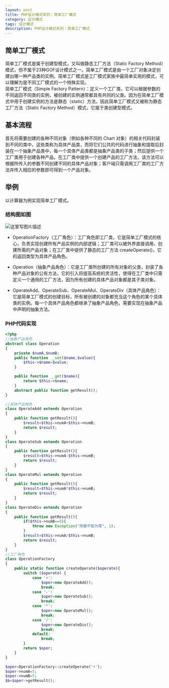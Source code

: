 ```yaml
---
layout: post
title: PHP设计模式系列：简单工厂模式
category: 设计模式
tags: 设计模式
description: PHP设计模式系列：简单工厂模式
---
```

## 简单工厂模式
简单工厂模式是属于创建型模式，又叫做静态工厂方法（Static Factory Method）模式，但不属于23种GOF设计模式之一。简单工厂模式是由一个工厂对象决定创建出哪一种产品类的实例。简单工厂模式是工厂模式家族中最简单实用的模式，可以理解为是不同工厂模式的一个特殊实现。  
简单工厂模式（Simple Factory Pattern）：定义一个工厂类，它可以根据参数的不同返回不同类的实例，被创建的实例通常都具有共同的父类。因为在简单工厂模式中用于创建实例的方法是静态（static）方法，因此简单工厂模式又被称为静态工厂方法（Static Factory Method）模式，它属于类创建型模式。

## 基本流程
首先将需要创建的各种不同对象（例如各种不同的 Chart 对象）的相关代码封装到不同的类中，这些类称为具体产品类，而将它们公共的代码进行抽象和提取后封装在一个抽象产品类中，每一个具体产品类都是抽象产品类的子类；然后提供一个工厂类用于创建各种产品，在工厂类中提供一个创建产品的工厂方法，该方法可以根据所传入的参数不同创建不同的具体产品对象；客户端只需调用工厂类的工厂方法并传入相应的参数即可得到一个产品对象。

## 举例
以计算器为例实现简单工厂模式。

### 结构图如图
![这里写图片描述](http://img.blog.csdn.net/20170428092207814?watermark/2/text/aHR0cDovL2Jsb2cuY3Nkbi5uZXQvcXFfMzIzMDAzNjM=/font/5a6L5L2T/fontsize/400/fill/I0JBQkFCMA==/dissolve/70/gravity/SouthEast)

* OperationFactory（工厂角色）：工厂角色即工厂类，它是简单工厂模式的核心，负责实现创建所有产品实例的内部逻辑；工厂类可以被外界直接调用，创建所需的产品对象；在工厂类中提供了静态的工厂方法 createOperate()，它的返回类型为具体产品角色。

* Operation（抽象产品角色）：它是工厂类所创建的所有对象的父类，封装了各种产品对象的公有方法，它的引入将提高系统的灵活性，使得在工厂类中只需定义一个通用的工厂方法，因为所有创建的具体产品对象都是其子类对象。

* OperateAdd、OperateSub、OperateMul、OperateDiv（具体产品角色）：它是简单工厂模式的创建目标，所有被创建的对象都充当这个角色的某个具体类的实例。每一个具体产品角色都继承了抽象产品角色，需要实现在抽象产品中声明的抽象方法。

### PHP代码实现

```php
<?php
//抽象产品角色
abstract class Operation
{
    private $numA,$numB;
    public function __set($name,$value){
        $this->$name=$value;
    }

    public function __get($name){
        return $this->$name;
    }
    abstract public function getResult();
}

//具体产品角色
class OperateAdd extends Operation
{
    public function getResult(){
        $result=$this->numA+$this->numB;
        return $result;
    }
}
class OperateSub extends Operation
{
    public function getResult(){
        $result=$this->numA-$this->numB;
        return $result;
    }
}
class OperateMul extends Operation
{
    public function getResult(){
        $result=$this->numA*$this->numB;
        return $result;
    }
}
class OperateDiv extends Operation
{
    public function getResult(){
        if($this->numB==0){
            throw new Exception("除数不能为零", 1);
        }
        $result=$this->numA/$this->numB;
        return $result;
    }
}
//工厂角色
class OperationFactory
{
    public static function createOperate($operate){
        switch ($operate) {
            case '+':
                $oper=new OperateAdd();
                break;
            case '-':
                $oper=new OperateSub();
                break;
            case '*':
                $oper=new OperateMul();
                break;
            case '/':
                $oper=new OperateDiv();
                break;
            default:
                break;
        }
        return $oper;
    }
}

$oper=OperationFactory::createOperate('+');
$oper->numA=5;
$oper->numB=5;
$b=$oper->getResult();
```